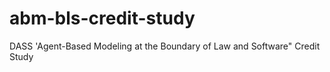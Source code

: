 # abm-bls-credit-study
DASS 'Agent-Based Modeling at the Boundary of Law and Software" Credit Study
